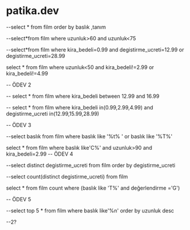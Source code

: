 # patika.dev

--select * from film order by baslık ,tanım

--select*from film where uzunluk>60 and uzunluk<75

--select*from film  where kira_bedeli=0.99 and degistirme_ucreti=12.99 or degistirme_ucreti=28.99

select * from film where uzunluk<50 and kira_bedeli!=2.99 or kira_bedeli!=4.99

--                 ÖDEV 2

-- select * from film where kira_bedeli between 12.99 and 16.99

 -- select * from film where kira_bedeli in(0.99,2.99,4.99) and degistirme_ucreti in(12.99,15.99,28.99)

  --                ÖDEV 3

 --select baslık from film where baslık like '%t% ' or baslık like '%T%'

 select * from film where baslık like'C%' and uzunluk>90 and kira_bedeli=2.99
 --               ÖDEV 4

 --select distinct degistirme_ucreti from film order by degistirme_ucreti 

 --select count(distinct degistirme_ucreti) from film

 select * from film  count where (baslık like 'T%' and değerlendirme ='G') 

--                ÖDEV 5

--select top 5 * from film where baslık like'%n' order by uzunluk desc 

--2?
















